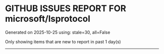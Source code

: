 
# GITHUB ISSUES REPORT FOR microsoft/lsprotocol


Generated on 2025-10-25 using: stale=30, all=False


Only showing items that are new to report in past 1 day(s)


---




















